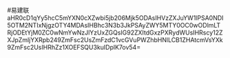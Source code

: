 #易建联
aHR0cD1qYy5hcC5mYXN0cXZwbi5jb206Mjk5ODAsIHVzZXJuYW1lPSA0NDI5OTM2NTIxNjgzOTY4MDAsIHBhc3N3b3JkPSAyZWY5MTY0OC0wODlmLTRjODEtYjM0ZC0wNmYwNzJlYzUxZGQsIG92ZXItdGxzPXRydWUsIHRscy12ZXJpZmljYXRpb249ZmFsc2UsZmFzdC1vcGVuPWZhbHNlLCB1ZHAtcmVsYXk9ZmFsc2UsIHRhZz1XOEFSQU3kuIDplK7ov54=
